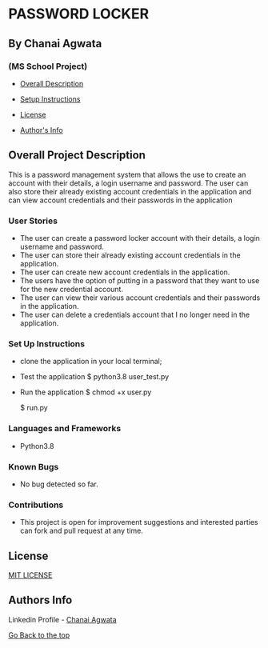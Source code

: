 # PASSWORD LOCKER
## By Chanai Agwata
### (MS School Project)

* [Overall Description](https://github.com/chanaiagwata/Password-Locker/tree/master#overall-project-description)

* [Setup Instructions](https://github.com/chanaiagwata/Password-Locker/blob/master/README.md#set-up-instructions)

* [License](https://github.com/chanaiagwata/Password-Locker/blob/master/README.md#license)

* [Author's Info](https://github.com/chanaiagwata/Password-Locker/blob/master/README.md#authors-info)

## Overall Project Description
<p> This is a password management system that allows the use to create an account with their details, a login username and password. The user can also store their already existing account credentials in the application and can view account credentials and their passwords in the application </p>

### User Stories
* The user can create a password locker account with their details, a login username and password.
* The user can store their already existing account credentials in the application.
* The user can create new account credentials in the application. 
* The users have the option of putting in a password that they want to use for the new credential account.
* The user can view their various account credentials and their passwords in the application.
* The user can delete a credentials account that I no longer need in the application.
### Set Up Instructions
* clone the application in your local terminal;
* Test the application $ python3.8 user_test.py
* Run the application $ chmod +x user.py
  
  $ run.py

### Languages and Frameworks
* Python3.8

### Known Bugs
* No bug detected so far. 
### Contributions
* This project is open for improvement suggestions and interested parties can fork and pull request at any time.

## License
[MIT LICENSE](LICENSE)


## Authors Info

Linkedin Profile - [Chanai Agwata](https://www.linkedin.com/in/chanai-agwata-90a345146/)

[Go Back to the top](#portfolio)

